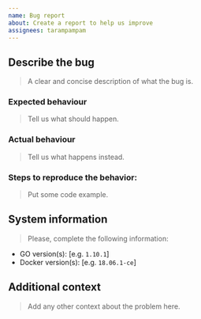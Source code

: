 ```yaml
---
name: Bug report
about: Create a report to help us improve
assignees: tarampampam
---
```


## Describe the bug

> A clear and concise description of what the bug is.

### Expected behaviour

> Tell us what should happen.

### Actual behaviour

> Tell us what happens instead.

### Steps to reproduce the behavior:

> Put some code example.

## System information

> Please, complete the following information:

- GO version(s): [e.g. `1.10.1`]
- Docker version(s): [e.g. `18.06.1-ce`]

## Additional context

> Add any other context about the problem here.
